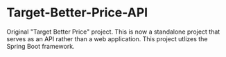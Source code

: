 # Target-Better-Price-API

Original "Target Better Price" project. This is now a standalone project that serves as an API rather than a web application. This project utlizes the Spring Boot framework.
